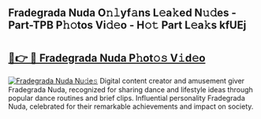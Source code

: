 ## Fradegrada Nuda O𝚗𝚕yf𝚊ns L𝚎a𝚔ed N𝚞𝚍es - Part-TPB P𝚑𝚘tos Vi𝚍𝚎o - H𝚘𝚝 Part L𝚎a𝚔s kfUEj

# <h2><a href="http://kfdwhu.oniu.top/?m=Fradegrada+Nuda">🔗👉 🔴 Fradegrada Nuda P𝚑ot𝚘𝚜 V𝚒d𝚎o</a></h2>

[![Fradegrada Nuda Nu𝚍e𝚜](https://i.imgur.com/0qMVB7G.gif)](http://kfdwhu.oniu.top/?m=Fradegrada+Nuda)
Digital content creator and amusement giver Fradegrada Nuda, recognized for sharing dance and lifestyle ideas through popular dance routines and brief clips. Influential personality Fradegrada Nuda, celebrated for their remarkable achievements and impact on society.  
